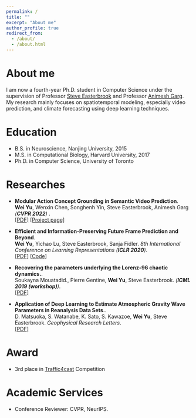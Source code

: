 ```yaml
---
permalink: /
title: ""
excerpt: "About me"
author_profile: true
redirect_from: 
  - /about/
  - /about.html
---
```




About me
======
I am now a fourth-year Ph.D. student in Computer Science under the supervision of Professor [Steve Easterbrook](http://www.cs.toronto.edu/~sme/) and Professor [Animesh Garg](https://animesh.garg.tech/). My research mainly focuses on spatiotemporal modeling, especially video prediction, and climate forecasting using deep learning techniques.


Education
======
* B.S. in Neuroscience, Nanjing University, 2015
* M.S. in Computational Biology, Harvard University, 2017
* Ph.D. in Computer Science, University of Toronto


Researches
======

* <b>Modular Action Concept Grounding in Semantic Video Prediction</b>. <br>
<b>Wei Yu</b>, Wenxin Chen, Songhenh Yin, Steve Easterbrook, Animesh Garg <i> (**CVPR 2022**) </i>.<br>
[[PDF]](https://arxiv.org/abs/2011.11201)
[[Project page]](http://www.pair.toronto.edu/mac/)


* <b>Efficient and Information-Preserving Future Frame Prediction and Beyond</b>. <br>
<b>Wei Yu</b>, Yichao Lu, Steve Easterbrook, Sanja Fidler. <i> 8th International Conference on Learning Representations (**ICLR 2020**)</i>.<br>
[[PDF]](https://openreview.net/pdf?id=B1eY_pVYvB)
[[Code]](https://github.com/gnosisyuw/CrevNet-Traffic4cast)

* <b>Recovering the parameters underlying the Lorenz-96 chaotic dynamics.</b>. <br>
Soukayna Mouatadid., Pierre Gentine, <b>Wei Yu</b>, Steve Easterbrook. <i>(**ICML 2019 (workshop)**)</i>.<br>
[[PDF]](https://arxiv.org/pdf/1906.06786.pdf)

* <b>Application of Deep Learning to
Estimate Atmospheric Gravity Wave Parameters in Reanalysis Data Sets.</b>. <br>
D. Matsuoka, S. Watanabe, K. Sato, S. Kawazoe, <b>Wei Yu</b>, Steve Easterbrook. <i>Geophysical Research Letters</i>.<br>
[[PDF]](https://agupubs.onlinelibrary.wiley.com/doi/epdf/10.1029/2020GL089436)

Award
======
* 3rd place in [Traffic4cast](https://www.iarai.ac.at/traffic4cast/2019-Competition/) Competition

Academic Services
======
* Conference Reviewer: CVPR, NeurIPS.


